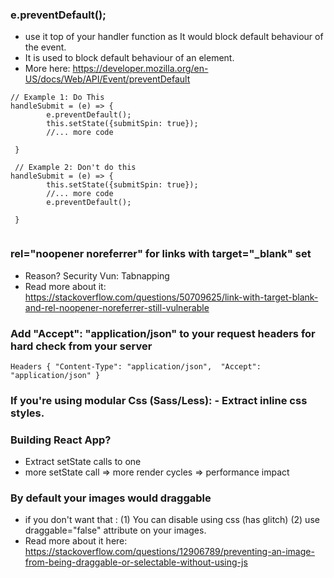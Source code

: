 ### e.preventDefault();

- use it top of your handler function as It would block default behaviour of the event.
- It is used to block default behaviour of an element.
- More here: https://developer.mozilla.org/en-US/docs/Web/API/Event/preventDefault
    


```
// Example 1: Do This
handleSubmit = (e) => {
        e.preventDefault();  
        this.setState({submitSpin: true});
        //... more code
        
 }
 
 // Example 2: Don't do this
handleSubmit = (e) => {
        this.setState({submitSpin: true});
        //... more code
        e.preventDefault();  
        
 }
 
```


### rel="noopener noreferrer" for links with target="_blank" set
- Reason? Security Vun: Tabnapping
- Read more about it: https://stackoverflow.com/questions/50709625/link-with-target-blank-and-rel-noopener-noreferrer-still-vulnerable 




### Add "Accept": "application/json" to your request headers for hard check from your server

```
Headers { "Content-Type": "application/json",  "Accept": "application/json" }
```


### If you're using modular Css (Sass/Less): - Extract inline css styles.


### Building React App?
- Extract setState calls to one
-  more setState call => more render cycles => performance impact


### By default your images would draggable
- if you don't want that : (1) You can disable using css (has glitch) (2) use draggable="false" attribute on your images.
- Read more about it here: https://stackoverflow.com/questions/12906789/preventing-an-image-from-being-draggable-or-selectable-without-using-js





